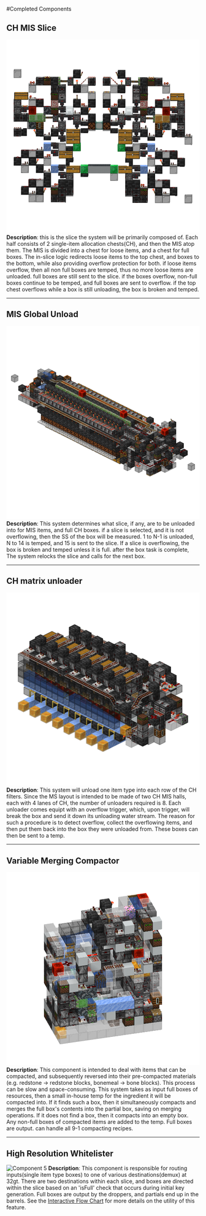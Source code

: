 #Completed Components

## CH MIS Slice
![Component 1](./Component%20Renders/render_CH%20MIS%20slice.png)
**Description**: this is the slice the system will be primarily composed of. Each half consists of 2 single-item allocation chests(CH), and then the MIS atop them.
The MIS is divided into a chest for loose items, and a chest for full boxes. The in-slice logic redirects loose items to the top chest, and boxes to the bottom,
while also providing overflow protection for both. if loose items overflow, then all non full boxes are temped, thus no more loose items are unloaded. full boxes are 
still sent to the slice. if the boxes overflow, non-full boxes continue to be temped, and full boxes are sent to overflow. if the top chest overflows while a box is still
unloading, the box is broken and temped.

---
## MIS Global Unload
![Component 2](./Component%20Renders/render%20MIS%20global%20unload.png)
**Description**: This system determines what slice, if any, are to be unloaded into for MIS items, and full CH boxes. if a slice is selected, and it is not overflowing, then the SS of the box will be measured.
1 to N-1 is unloaded, N to 14 is temped, and 15 is sent to the slice. If a slice is overflowing, the box is broken and temped unless it is full. after the box task is complete, 
The system relocks the slice and calls for the next box. 

---
## CH matrix unloader
![Component 3](./Component%20Renders/render_nonencoded_matrix_unloader.png)
**Description**:  This system will unload one item type into each row of the CH filters. Since the MS layout is intended to be made of two CH MIS halls, each with 4 lanes of CH, the number of unloaders required is 8.
Each unloader comes equipt with an overflow trigger, which, upon trigger, will break the box and send it down its unloading water stream. The reason for such a procedure is to detect overflow,
collect the overflowing items, and then put them back into the box they were unloaded from. These boxes can then be sent to a temp. 

---
## Variable Merging Compactor
![Component 4](./Component%20Renders/render_variable%20merging%20compactor.png)
**Description**: This component is intended to deal with items that can be compacted, and subsequently reversed into their pre-compacted materials
(e.g. redstone -> redstone blocks, bonemeal -> bone blocks). This process can be slow and space-consuming. This system takes as input full boxes of resources, then a small in-house temp for
the ingredient it will be compacted into. If it finds such a box, then it simultaneously compacts and merges the full box's contents into the partial box, saving on merging operations. If it does not find a box,
then it compacts into an empty box. Any non-full boxes of compacted items are added to the temp. Full boxes are output. can handle all 9-1 compacting recipes. 

---
## High Resolution Whitelister
![Component 5](./Component&20Renders/render_2wt_High_Res_Whitelister.png)
**Description**: This component is responsible for routing inputs(single item type boxes) to one of various destinations(demux) at 32gt. There are two destinations within each slice, and boxes are directed within the slice based on an 'isFull' check that occurs during initial key generation. Full boxes are output by the droppers, and partials end up in the barrels. See the [Interactive Flow Chart](https://tisunfortunate.github.io/CH-MIS-main-storage/Flow/flowchart.html) for more details on the utility of this feature.
